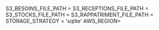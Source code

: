 S3_BESOINS_FILE_PATH = 
S3_RECEPTIONS_FILE_PATH = 
S3_STOCKS_FILE_PATH = 
S3_RAPPATRIMENT_FILE_PATH = 
STORAGE_STRATEGY = 'sqlite'
AWS_REGION=